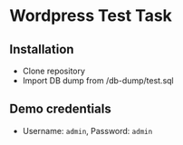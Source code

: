 Wordpress Test Task
=================

Installation
------------
* Clone repository
* Import DB dump from /db-dump/test.sql

Demo credentials
----------------
* Username: `admin`, Password: `admin`
